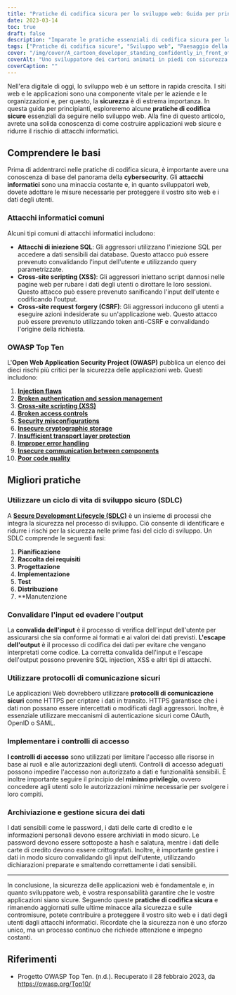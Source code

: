 ```yaml
---
title: "Pratiche di codifica sicura per lo sviluppo web: Guida per principianti"
date: 2023-03-14
toc: true
draft: false
description: "Imparate le pratiche essenziali di codifica sicura per lo sviluppo web per creare applicazioni web sicure e ridurre il rischio di attacchi informatici."
tags: ["Pratiche di codifica sicure", "Sviluppo web", "Paesaggio della sicurezza informatica", "La Top Ten di OWASP", "Attacchi di tipo SQL Injection", "XSS", "CSRF", "Ciclo di vita dello sviluppo sicuro", "Convalida dell'ingresso", "Uscita in fuga", "Protocolli di comunicazione sicuri", "Controlli di accesso", "Memorizzazione e gestione dei dati", "Privilegio minimo", "Hashing della password", "Crittografia dei dati", "Dichiarazioni preparate", "Dati sensibili", "Attacchi informatici", "Sicurezza web", "Sicurezza delle applicazioni web", "Sviluppo web sicuro", "Migliori pratiche di sicurezza informatica", "Sviluppo di applicazioni web", "Suggerimenti per la codifica sicura", "Vulnerabilità delle applicazioni web", "Rischi di sicurezza OWASP", "Misure di sicurezza del sito web", "Protezione delle applicazioni web", "Design web sicuro", "Linee guida per lo sviluppo web", "Pratiche di codifica sicura per lo sviluppo web", "Riduzione degli attacchi informatici nelle applicazioni web", "Ciclo di vita di sviluppo sicuro per gli sviluppatori web", "Tecniche di convalida dell'input per la sicurezza web", "Metodi di escape dell'output per la prevenzione degli XSS", "Protocolli di comunicazione sicuri per le applicazioni web", "Implementazione dei controlli di accesso nello sviluppo web", "Memorizzazione e gestione sicura dei dati nelle applicazioni web", "Hashing e crittografia delle password nello sviluppo web", "Dichiarazioni preparate per prevenire l'iniezione SQL", "Gestione dei dati sensibili nelle applicazioni web", "Le migliori pratiche per la sicurezza delle applicazioni web", "Prevenzione dei dieci rischi principali dell'OWASP nello sviluppo web", "Misure di sicurezza web per una codifica sicura", "Riduzione dei rischi di cybersicurezza nello sviluppo web", "Consigli di codifica sicura per gli sviluppatori web", "Prevenzione delle vulnerabilità delle applicazioni web", "Linee guida sulla sicurezza web per gli sviluppatori", "Garantire la protezione delle applicazioni web"]
cover: "/img/cover/A_cartoon_developer_standing_confidently_in_front_of_a_shield.png"
coverAlt: "Uno sviluppatore dei cartoni animati in piedi con sicurezza davanti a uno scudo con il simbolo di un lucchetto mentre tiene in mano un computer portatile."
coverCaption: ""
---
```


Nell'era digitale di oggi, lo sviluppo web è un settore in rapida crescita. I siti web e le applicazioni sono una componente vitale per le aziende e le organizzazioni e, per questo, la **sicurezza** è di estrema importanza. In questa guida per principianti, esploreremo alcune **pratiche di codifica sicure** essenziali da seguire nello sviluppo web. Alla fine di questo articolo, avrete una solida conoscenza di come costruire applicazioni web sicure e ridurre il rischio di attacchi informatici.

## Comprendere le basi

Prima di addentrarci nelle pratiche di codifica sicura, è importante avere una conoscenza di base del panorama della **cybersecurity**. Gli **attacchi informatici** sono una minaccia costante e, in quanto sviluppatori web, dovete adottare le misure necessarie per proteggere il vostro sito web e i dati degli utenti.

### Attacchi informatici comuni

Alcuni tipi comuni di attacchi informatici includono:

- **Attacchi di iniezione SQL**: Gli aggressori utilizzano l'iniezione SQL per accedere a dati sensibili dai database. Questo attacco può essere prevenuto convalidando l'input dell'utente e utilizzando query parametrizzate.
- **Cross-site scripting (XSS)**: Gli aggressori iniettano script dannosi nelle pagine web per rubare i dati degli utenti o dirottare le loro sessioni. Questo attacco può essere prevenuto sanificando l'input dell'utente e codificando l'output.
- **Cross-site request forgery (CSRF)**: Gli aggressori inducono gli utenti a eseguire azioni indesiderate su un'applicazione web. Questo attacco può essere prevenuto utilizzando token anti-CSRF e convalidando l'origine della richiesta.

### OWASP Top Ten

L'**Open Web Application Security Project (OWASP)** pubblica un elenco dei dieci rischi più critici per la sicurezza delle applicazioni web. Questi includono:

1. [**Injection flaws**](https://owasp.org/www-community/Injection_Flaws)
2. [**Broken authentication and session management**](https://owasp.org/www-project-top-ten/2017/A2_2017-Broken_Authentication.html)
3. [**Cross-site scripting (XSS)**](https://owasp.org/www-project-top-ten/2017/A7_2017-Cross-Site_Scripting_(XSS).html)
4. [**Broken access controls**](https://owasp.org/www-project-top-ten/2017/A5_2017-Broken_Access_Control.html)
5. [**Security misconfigurations**](https://owasp.org/www-project-top-ten/2017/A6_2017-Security_Misconfiguration.html)
6. [**Insecure cryptographic storage**](https://owasp.deteact.com/cheat/cheatsheets/Cryptographic_Storage_Cheat_Sheet.html)
7. [**Insufficient transport layer protection**](https://owasp.org/www-project-mobile-top-10/2014-risks/m3-insufficient-transport-layer-protection)
8. [**Improper error handling**](https://owasp.org/www-community/Improper_Error_Handling)
9. [**Insecure communication between components**](https://owasp.org/www-project-mobile-top-10/2016-risks/m3-insecure-communication)
10. [**Poor code quality**](https://owasp.org/www-project-mobile-top-10/2016-risks/m7-client-code-quality)

## Migliori pratiche

### Utilizzare un ciclo di vita di sviluppo sicuro (SDLC)

A [**Secure Development Lifecycle (SDLC)**](https://en.wikipedia.org/wiki/Systems_development_life_cycle) è un insieme di processi che integra la sicurezza nel processo di sviluppo. Ciò consente di identificare e ridurre i rischi per la sicurezza nelle prime fasi del ciclo di sviluppo. Un SDLC comprende le seguenti fasi:

1. **Pianificazione**
2. **Raccolta dei requisiti**
3. **Progettazione**
4. **Implementazione**
5. **Test**
6. **Distribuzione**
7. **Manutenzione

### Convalidare l'input ed evadere l'output

La **convalida dell'input** è il processo di verifica dell'input dell'utente per assicurarsi che sia conforme ai formati e ai valori dei dati previsti. **L'escape dell'output** è il processo di codifica dei dati per evitare che vengano interpretati come codice. La corretta convalida dell'input e l'escape dell'output possono prevenire SQL injection, XSS e altri tipi di attacchi.

### Utilizzare protocolli di comunicazione sicuri

Le applicazioni Web dovrebbero utilizzare **protocolli di comunicazione sicuri** come HTTPS per criptare i dati in transito. HTTPS garantisce che i dati non possano essere intercettati o modificati dagli aggressori. Inoltre, è essenziale utilizzare meccanismi di autenticazione sicuri come OAuth, OpenID o SAML.

### Implementare i controlli di accesso

**I controlli di accesso** sono utilizzati per limitare l'accesso alle risorse in base ai ruoli e alle autorizzazioni degli utenti. Controlli di accesso adeguati possono impedire l'accesso non autorizzato a dati e funzionalità sensibili. È inoltre importante seguire il principio del **minimo privilegio**, ovvero concedere agli utenti solo le autorizzazioni minime necessarie per svolgere i loro compiti.

### Archiviazione e gestione sicura dei dati

I dati sensibili come le password, i dati delle carte di credito e le informazioni personali devono essere archiviati in modo sicuro. Le password devono essere sottoposte a hash e salatura, mentre i dati delle carte di credito devono essere crittografati. Inoltre, è importante gestire i dati in modo sicuro convalidando gli input dell'utente, utilizzando dichiarazioni preparate e smaltendo correttamente i dati sensibili.

______

In conclusione, la sicurezza delle applicazioni web è fondamentale e, in quanto sviluppatore web, è vostra responsabilità garantire che le vostre applicazioni siano sicure. Seguendo queste **pratiche di codifica sicura** e rimanendo aggiornati sulle ultime minacce alla sicurezza e sulle contromisure, potete contribuire a proteggere il vostro sito web e i dati degli utenti dagli attacchi informatici. Ricordate che la sicurezza non è uno sforzo unico, ma un processo continuo che richiede attenzione e impegno costanti.

## Riferimenti

- Progetto OWASP Top Ten. (n.d.). Recuperato il 28 febbraio 2023, da https://owasp.org/Top10/